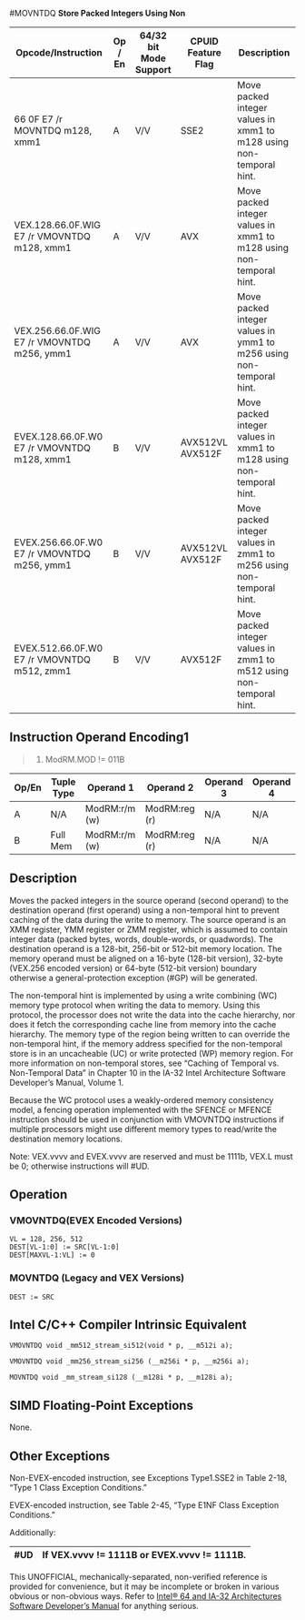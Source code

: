 #MOVNTDQ
**Store Packed Integers Using Non**

| Opcode/Instruction                          | Op / En | 64/32 bit Mode Support | CPUID Feature Flag | Description                                                         |
| ------------------------------------------- | ------- | ---------------------- | ------------------ | ------------------------------------------------------------------- |
| 66 0F E7 /r MOVNTDQ m128, xmm1              | A       | V/V                    | SSE2               | Move packed integer values in xmm1 to m128 using non-temporal hint. |
| VEX.128.66.0F.WIG E7 /r VMOVNTDQ m128, xmm1 | A       | V/V                    | AVX                | Move packed integer values in xmm1 to m128 using non-temporal hint. |
| VEX.256.66.0F.WIG E7 /r VMOVNTDQ m256, ymm1 | A       | V/V                    | AVX                | Move packed integer values in ymm1 to m256 using non-temporal hint. |
| EVEX.128.66.0F.W0 E7 /r VMOVNTDQ m128, xmm1 | B       | V/V                    | AVX512VL AVX512F   | Move packed integer values in xmm1 to m128 using non-temporal hint. |
| EVEX.256.66.0F.W0 E7 /r VMOVNTDQ m256, ymm1 | B       | V/V                    | AVX512VL AVX512F   | Move packed integer values in zmm1 to m256 using non-temporal hint. |
| EVEX.512.66.0F.W0 E7 /r VMOVNTDQ m512, zmm1 | B       | V/V                    | AVX512F            | Move packed integer values in zmm1 to m512 using non-temporal hint. |

## Instruction Operand Encoding1

> 1. ModRM.MOD != 011B

| Op/En | Tuple Type | Operand 1     | Operand 2     | Operand 3 | Operand 4 |
| ----- | ---------- | ------------- | ------------- | --------- | --------- |
| A     | N/A        | ModRM:r/m (w) | ModRM:reg (r) | N/A       | N/A       |
| B     | Full Mem   | ModRM:r/m (w) | ModRM:reg (r) | N/A       | N/A       |

## Description

Moves the packed integers in the source operand (second operand) to the destination operand (first operand) using a non-temporal hint to prevent caching of the data during the write to memory. The source operand is an XMM register, YMM register or ZMM register, which is assumed to contain integer data (packed bytes, words, double-words, or quadwords). The destination operand is a 128-bit, 256-bit or 512-bit memory location. The memory operand must be aligned on a 16-byte (128-bit version), 32-byte (VEX.256 encoded version) or 64-byte (512-bit version) boundary otherwise a general-protection exception (#​​​​GP) will be generated.

The non-temporal hint is implemented by using a write combining (WC) memory type protocol when writing the data to memory. Using this protocol, the processor does not write the data into the cache hierarchy, nor does it fetch the corresponding cache line from memory into the cache hierarchy. The memory type of the region being written to can override the non-temporal hint, if the memory address specified for the non-temporal store is in an uncacheable (UC) or write protected (WP) memory region. For more information on non-temporal stores, see “Caching of Temporal vs. Non-Temporal Data” in Chapter 10 in the IA-32 Intel Architecture Software Developer’s Manual, Volume 1.

Because the WC protocol uses a weakly-ordered memory consistency model, a fencing operation implemented with the SFENCE or MFENCE instruction should be used in conjunction with VMOVNTDQ instructions if multiple processors might use different memory types to read/write the destination memory locations.

Note: VEX.vvvv and EVEX.vvvv are reserved and must be 1111b, VEX.L must be 0; otherwise instructions will #​​​UD.

## Operation

### VMOVNTDQ(EVEX Encoded Versions)

```
VL = 128, 256, 512
DEST[VL-1:0] := SRC[VL-1:0]
DEST[MAXVL-1:VL] := 0

```

### MOVNTDQ (Legacy and VEX Versions)

```
DEST := SRC

```

## Intel C/C++ Compiler Intrinsic Equivalent

```
VMOVNTDQ void _mm512_stream_si512(void * p, __m512i a);

```

```
VMOVNTDQ void _mm256_stream_si256 (__m256i * p, __m256i a);

```

```
MOVNTDQ void _mm_stream_si128 (__m128i * p, __m128i a);

```

## SIMD Floating-Point Exceptions

None.

## Other Exceptions

Non-EVEX-encoded instruction, see Exceptions Type1.SSE2 in Table 2-18, “Type 1 Class Exception Conditions.”

EVEX-encoded instruction, see Table 2-45, “Type E1NF Class Exception Conditions.”

Additionally:

| #​​​UD | If VEX.vvvv != 1111B or EVEX.vvvv != 1111B. |
| ------ | ------------------------------------------- |

This UNOFFICIAL, mechanically-separated, non-verified reference is provided for convenience, but it may be
incomplete or broken in various obvious or non-obvious
ways. Refer to [Intel® 64 and IA-32 Architectures Software Developer’s Manual](https://software.intel.com/en-us/download/intel-64-and-ia-32-architectures-sdm-combined-volumes-1-2a-2b-2c-2d-3a-3b-3c-3d-and-4) for anything serious.
